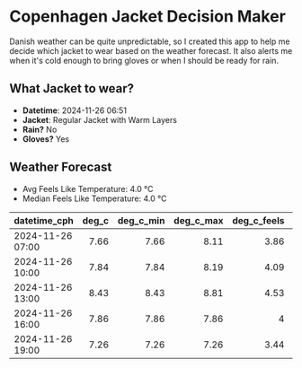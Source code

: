 
# Copenhagen Jacket Decision Maker

Danish weather can be quite unpredictable, so I created this app to help me decide which jacket to wear based on the weather forecast. 
It also alerts me when it's cold enough to bring gloves or when I should be ready for rain.

## What Jacket to wear?

- **Datetime**: 2024-11-26 06:51
- **Jacket**: Regular Jacket with Warm Layers
- **Rain?** No
- **Gloves?** Yes

## Weather Forecast
- Avg Feels Like Temperature: 4.0 °C
- Median Feels Like Temperature: 4.0 °C

| datetime_cph     |   deg_c |   deg_c_min |   deg_c_max |   deg_c_feels | weather   | wind   | rain   |
|:-----------------|--------:|------------:|------------:|--------------:|:----------|:-------|:-------|
| 2024-11-26 07:00 |    7.66 |        7.66 |        8.11 |          3.86 | Clouds    | High   | None   |
| 2024-11-26 10:00 |    7.84 |        7.84 |        8.19 |          4.09 | Clouds    | High   | None   |
| 2024-11-26 13:00 |    8.43 |        8.43 |        8.81 |          4.53 | Clouds    | High   | None   |
| 2024-11-26 16:00 |    7.86 |        7.86 |        7.86 |          4    | Clouds    | High   | None   |
| 2024-11-26 19:00 |    7.26 |        7.26 |        7.26 |          3.44 | Clouds    | High   | None   |
        